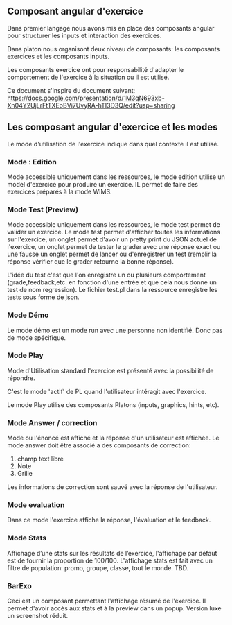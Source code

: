 
## Composant angular d'exercice 


Dans premier langage nous avons mis en place des composants angular pour structurer les inputs et interaction des exercices.

Dans platon nous organisont deux niveau de composants:
les composants exercices et les composants inputs.

Les composants exercice ont pour responsabilité d'adapter le comportement de l'exercice à la situation ou il est utilisé.

Ce document s'inspire du document suivant:  https://docs.google.com/presentation/d/1M3qN693xb-Xn04Y2UjLrFtTXEoBVi7UvyRA-hTI3D3Q/edit?usp=sharing


## Les composant angular d'exercice et les modes 

Le mode d'utilisation de l'exercice indique dans quel contexte il est utilisé.

### Mode : Edition 

Mode accessible uniquement dans les ressources, le mode edition utilise un model d'exercice pour produire un exercice. 
IL permet de faire des exercices préparés à la mode WIMS.


### Mode Test (Preview)

Mode accessible uniquement dans les ressources, le mode test permet de valider un exercice.
Le mode test permet d'afficher toutes les informations sur l'exercice, 
un onglet permet d'avoir un pretty print du JSON actuel de l'exercice,
un onglet permet de tester le grader avec une réponse exact ou une fausse 
un onglet permet de lancer ou d'enregistrer un test (remplir la réponse vérifier que le grader retourne la bonne réponse).

L'idée du test c'est que l'on enregistre un ou plusieurs comportement (grade,feedback,etc. en fonction d'une entrée et que cela nous donne un test de nom regression).
Le fichier test.pl dans la ressource enregistre les tests sous forme de json.


### Mode Démo 

Le mode démo est un mode run avec une personne non identifié. Donc pas de mode spécifique. 

### Mode Play

Mode d'Utilisation standard l'exercice est présenté avec  la possibilité de répondre.

C'est le mode 'actif' de PL quand l'utilisateur intéragit avec l'exercice.

Le mode Play utilise des composants Platons (inputs, graphics, hints, etc). 



### Mode Answer / correction 

Mode ou l'énoncé est affiché et la réponse d'un utilisateur est affichée.
Le mode answer doit être associé a des composants de correction:
1) champ text libre 
2) Note 
3) Grille 

Les informations de correction sont sauvé avec la réponse de l'utilisateur.

### Mode evaluation

Dans ce mode l'exercice affiche la réponse, l'évaluation et le feedback.


### Mode Stats 

Affichage d’une stats sur les résultats de l’exercice, l'affichage par défaut est de fournir la proportion de 100/100. 
L'affichage stats est fait avec un filtre de population: promo, groupe, classe,  tout le monde. TBD.


###  BarExo 

Ceci est un composant permettant l'affichage résumé de l'exercice.
Il permet d'avoir accès aux stats et à la preview dans un popup.
Version luxe un screenshot réduit.


